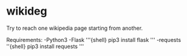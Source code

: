 # wikideg

Try to reach one wikipedia page starting from another.

Requirements:
-Python3
-Flask 
'''{shell}
pip3 install flask 
'''
-requests
''{shell}
pip3 install requests
'''
